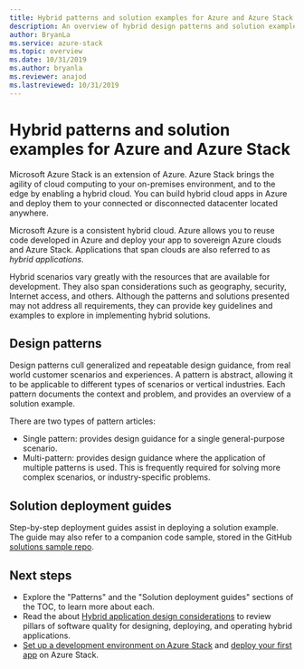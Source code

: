 ```yaml
---
title: Hybrid patterns and solution examples for Azure and Azure Stack
description: An overview of hybrid design patterns and solution examples, which are useful for learning about and building hybrid solutions on Azure and Azure Stack.
author: BryanLa
ms.service: azure-stack
ms.topic: overview
ms.date: 10/31/2019
ms.author: bryanla
ms.reviewer: anajod
ms.lastreviewed: 10/31/2019
---
```


# Hybrid patterns and solution examples for Azure and Azure Stack

Microsoft Azure Stack is an extension of Azure. Azure Stack brings the agility of cloud computing to your on-premises environment, and to the edge by enabling a hybrid cloud. You can build hybrid cloud apps in Azure and deploy them to your connected or disconnected datacenter located anywhere.

Microsoft Azure is a consistent hybrid cloud. Azure allows you to reuse code developed in Azure and deploy your app to sovereign Azure clouds and Azure Stack. Applications that span clouds are also referred to as *hybrid applications*.

Hybrid scenarios vary greatly with the resources that are available for development. They also span considerations such as geography, security, Internet access, and others. Although the patterns and solutions presented may not address all requirements, they can provide key guidelines and examples to explore in implementing hybrid solutions.

## Design patterns

Design patterns cull generalized and repeatable design guidance, from real world customer scenarios and experiences. A pattern is abstract, allowing it to be applicable to different types of scenarios or vertical industries. Each pattern documents the context and problem, and provides an overview of a solution example.

There are two types of pattern articles:

- Single pattern: provides design guidance for a single general-purpose scenario.
- Multi-pattern: provides design guidance where the application of multiple patterns is used. This is frequently required for solving more complex scenarios, or industry-specific problems.

## Solution deployment guides

Step-by-step deployment guides assist in deploying a solution example. The guide may also refer to a companion code sample, stored in the GitHub [solutions sample repo](https://github.com/Azure-Samples/azure-intelligent-edge-patterns). 

## Next steps

- Explore the "Patterns" and the "Solution deployment guides" sections of the TOC, to learn more about each.
- Read the about [Hybrid application design considerations](overview-app-design-considerations.md) to review pillars of software quality for designing, deploying, and operating hybrid applications.
- [Set up a development environment on Azure Stack](../user/azure-stack-dev-start.md) and [deploy your first app](../user/azure-stack-dev-start-deploy-app.md) on Azure Stack.
